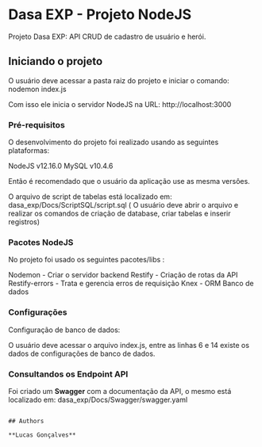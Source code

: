 # Dasa EXP - Projeto NodeJS

Projeto Dasa EXP: API CRUD de cadastro de usuário e herói.

## Iniciando o projeto

O usuário deve acessar a pasta raiz do projeto e iniciar o comando: nodemon index.js

Com isso ele inicia o servidor NodeJS na URL: http://localhost:3000

### Pré-requisitos

O desenvolvimento do projeto foi realizado usando as seguintes plataformas:

NodeJS v12.16.0
MySQL v10.4.6

Então é recomendado que o usuário da aplicação use as mesma versôes.

O arquivo de script de tabelas está localizado em: dasa_exp/Docs/ScriptSQL/script.sql ( O usuário deve abrir o arquivo e realizar os comandos de criação de database, criar tabelas e inserir registros)

### Pacotes NodeJS

No projeto foi usado os seguintes pacotes/libs :

Nodemon - Criar o servidor backend
Restify - Criação de rotas da API
Restify-errors - Trata e gerencia erros de requisição
Knex - ORM Banco de dados

### Configurações

Configuração de banco de dados:

O usuário deve acessar o arquivo index.js, entre as linhas 6 e 14 existe os dados de configurações de banco de dados.


### Consultandos os Endpoint API

Foi criado um **Swagger** com a documentação da API, o mesmo está localizado em: dasa_exp/Docs/Swagger/swagger.yaml

```

## Authors

**Lucas Gonçalves**


